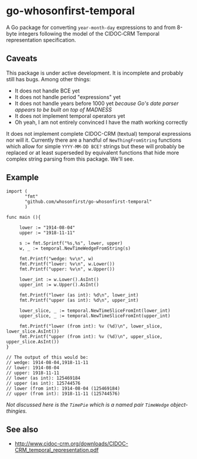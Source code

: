 # go-whosonfirst-temporal

A Go package for converting `year-month-day` expressions to and from 8-byte integers following the model of the CIDOC‐CRM Temporal representation specification.

## Caveats

This package is under active development. It is incomplete and probably still has bugs. Among other things:

* It does not handle BCE yet
* It does not handle period "expressions" yet
* It does not handle years before 1000 yet _because Go's date parser appears to be built on top of MADNESS_
* It does not implement temporal operators yet
* Oh yeah, I am not entirely convinced I have the math working correctly

It does not implement complete CIDOC-CRM (textual) temporal expressions nor will it. Currently there are a handful of `NewThingFromString` functions which allow for simple `YYYY-MM-DD BCE?` strings but these will probably be replaced or at least superseded by equivalent functions that hide more complex string parsing from this package. We'll see.

## Example

```
import (
       "fmt"
       "github.com/whosonfirst/go-whosonfirst-temporal"
       )

func main (){

     lower := "1914-08-04"
     upper := "1918-11-11"

     s := fmt.Sprintf("%s,%s", lower, upper)
     w, _ := temporal.NewTimeWedgeFromString(s)

     fmt.Printf("wedge: %v\n", w)
     fmt.Printf("lower: %v\n", w.Lower())
     fmt.Printf("upper: %v\n", w.Upper())

     lower_int := w.Lower().AsInt()
     upper_int := w.Upper().AsInt()

     fmt.Printf("lower (as int): %d\n", lower_int)
     fmt.Printf("upper (as int): %d\n", upper_int)

     lower_slice, _ := temporal.NewTimeSliceFromInt(lower_int)
     upper_slice, _ := temporal.NewTimeSliceFromInt(upper_int)

     fmt.Printf("lower (from int): %v (%d)\n", lower_slice, lower_slice.AsInt())
     fmt.Printf("upper (from int): %v (%d)\n", upper_slice, upper_slice.AsInt())
}

// The output of this would be:
// wedge: 1914-08-04,1918-11-11
// lower: 1914-08-04
// upper: 1918-11-11
// lower (as int): 125469184
// upper (as int): 125744576
// lower (from int): 1914-08-04 (125469184)
// upper (from int): 1918-11-11 (125744576)
```

_Not discussed here is the `TimePie` which is a named pair `TimeWedge` object-thingies._

## See also

* http://www.cidoc-crm.org/downloads/CIDOC-CRM_temporal_representation.pdf
